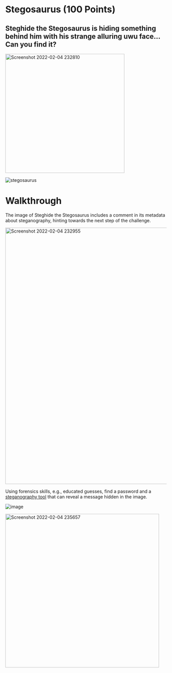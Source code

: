 # Stegosaurus (100 Points)
## Steghide the Stegosaurus is hiding something behind him with his strange alluring uwu face... Can you find it?
<img width="372" alt="Screenshot 2022-02-04 232810" src="https://user-images.githubusercontent.com/99063625/152629983-413478f2-bd8a-4688-9328-34a510636bb7.png">

![stegosaurus](https://user-images.githubusercontent.com/99063625/152630004-da96c6c5-8e91-4614-ad9e-08b417a99939.jpg)

# Walkthrough

The image of Steghide the Stegosaurus includes a comment in its metadata about steganography, hinting towards the next step of the challenge.

<img width="801" alt="Screenshot 2022-02-04 232955" src="https://user-images.githubusercontent.com/99063625/152630106-877b3e9f-b5ce-4923-8e79-6558e5532022.png">

Using forensics skills, e.g., educated guesses, find a password and a [steganography tool](https://aperisolve.fr/) that can reveal a message hidden in the image.

![image](https://user-images.githubusercontent.com/99063625/154821610-65c20c6a-faf6-4303-a812-ef041e6e664e.png)

<img width="480" alt="Screenshot 2022-02-04 235657" src="https://user-images.githubusercontent.com/99063625/152630597-6de8c89d-484c-4b83-8b3a-e54a591eba63.png">
